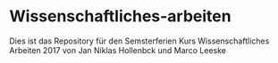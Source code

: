 # Wissenschaftliches-arbeiten
Dies ist das Repository für den Semsterferien Kurs Wissenschaftliches Arbeiten 2017
von Jan Niklas Hollenbck und Marco Leeske
